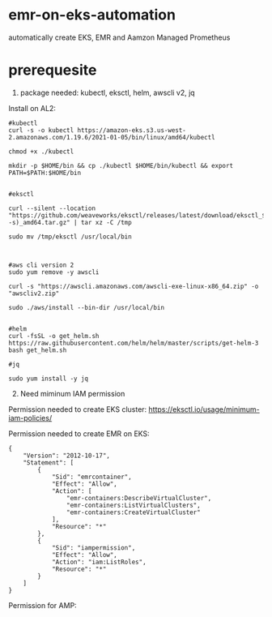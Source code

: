 # emr-on-eks-automation
automatically create EKS, EMR and Aamzon Managed Prometheus


# prerequesite

1. package needed: kubectl, eksctl, helm, awscli v2, jq

Install on AL2:

```
#kubectl
curl -s -o kubectl https://amazon-eks.s3.us-west-2.amazonaws.com/1.19.6/2021-01-05/bin/linux/amd64/kubectl

chmod +x ./kubectl

mkdir -p $HOME/bin && cp ./kubectl $HOME/bin/kubectl && export PATH=$PATH:$HOME/bin


#eksctl

curl --silent --location "https://github.com/weaveworks/eksctl/releases/latest/download/eksctl_$(uname -s)_amd64.tar.gz" | tar xz -C /tmp

sudo mv /tmp/eksctl /usr/local/bin



#aws cli version 2
sudo yum remove -y awscli

curl -s "https://awscli.amazonaws.com/awscli-exe-linux-x86_64.zip" -o "awscliv2.zip"

sudo ./aws/install --bin-dir /usr/local/bin


#helm
curl -fsSL -o get_helm.sh https://raw.githubusercontent.com/helm/helm/master/scripts/get-helm-3
bash get_helm.sh

#jq

sudo yum install -y jq
```

2. Need miminum IAM permission

Permission needed to create EKS cluster:
https://eksctl.io/usage/minimum-iam-policies/

Permission needed to create EMR on EKS:
```
{
    "Version": "2012-10-17",
    "Statement": [
        {
            "Sid": "emrcontainer",
            "Effect": "Allow",
            "Action": [
                "emr-containers:DescribeVirtualCluster",
                "emr-containers:ListVirtualClusters",
                "emr-containers:CreateVirtualCluster"
            ],
            "Resource": "*"
        },
        {
            "Sid": "iampermission",
            "Effect": "Allow",
            "Action": "iam:ListRoles",
            "Resource": "*"
        }
    ]
}
```
Permission for AMP:


